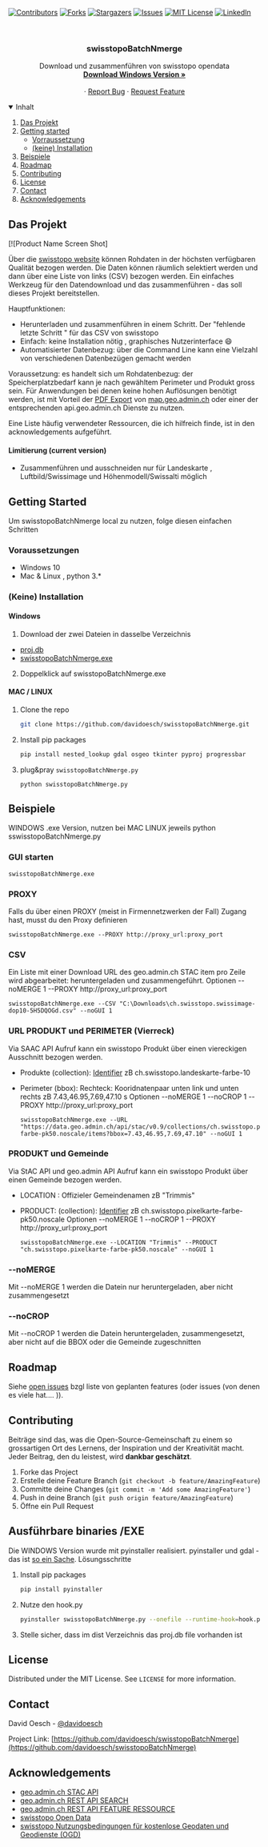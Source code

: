 

<!--
*** Sharing is Caring
*** 
*** 
*** 
-->



<!-- PROJECT SHIELDS -->
<!--
*** I'm using markdown "reference style" links for readability.
*** Reference links are enclosed in brackets [ ] instead of parentheses ( ).
*** See the bottom of this document for the declaration of the reference variables
*** for contributors-url, forks-url, etc. This is an optional, concise syntax you may use.
*** https://www.markdownguide.org/basic-syntax/#reference-style-links
-->
[![Contributors][contributors-shield]][contributors-url]
[![Forks][forks-shield]][forks-url]
[![Stargazers][stars-shield]][stars-url]
[![Issues][issues-shield]][issues-url]
[![MIT License][license-shield]][license-url]
[![LinkedIn][linkedin-shield]][linkedin-url]



<!-- PROJECT LOGO -->
<br />
<p align="center">
  

  <h3 align="center">swisstopoBatchNmerge</h3>

  <p align="center">
    Download und zusammenführen von swisstopo opendata
    <br />
    <a href="https://github.com/davidoesch/swisstopoBatchNmerge/tree/master/dist"><strong>Download Windows Version »</strong></a>
    <br />
    <br />
    <a href="https://github.com/davidoesch/swisstopoBatchNmerge/tree/master/dist"></a>
    ·
    <a href="https://github.com/davidoesch/swisstopoBatchNmerge/issues">Report Bug</a>
    ·
    <a href="https://github.com/davidoesch/swisstopoBatchNmerge/issues">Request Feature</a>
  </p>
</p>



<!-- TABLE OF CONTENTS -->
<details open="open">
  <summary>Inhalt</summary>
  <ol>
    <li>
      <a href="#about-the-project">Das Projekt</a>
    </li>
    <li>
      <a href="#getting-started">Getting started</a>
      <ul>
        <li><a href="#prerequisites">Vorraussetzung</a></li>
        <li><a href="#installation">(keine) Installation</a></li>
      </ul>
    </li>
    <li><a href="#usage">Beispiele</a></li>
    <li><a href="#roadmap">Roadmap</a></li>
    <li><a href="#contributing">Contributing</a></li>
    <li><a href="#license">License</a></li>
    <li><a href="#contact">Contact</a></li>
    <li><a href="#acknowledgements">Acknowledgements</a></li>
  </ol>
</details>



<!-- ABOUT THE PROJECT -->
## Das Projekt

[![Product Name Screen Shot]

Über die [swisstopo website](https://www.swisstopo.admin.ch/de/geodata.html) können Rohdaten in der höchsten verfügbaren Qualität bezogen werden. Die Daten können räumlich selektiert werden und dann über eine Liste von links (CSV) bezogen werden. Ein einfaches Werkzeug für den Datendownload und das zusammenführen - das soll dieses Projekt bereitstellen.

Hauptfunktionen:
* Herunterladen und zusammenführen in einem Schritt. Der "fehlende letzte Schritt "  für das CSV von swisstopo
* Einfach: keine Installation nötig , graphisches Nutzerinterface   :smile:
* Automatisierter Datenbezug: über die Command Line kann eine Vielzahl von verschiedenen Datenbezügen gemacht werden

Voraussetzung: es handelt sich um Rohdatenbezug: der Speicherplatzbedarf kann je nach gewähltem Perimeter und Produkt gross sein. Für Anwendungen bei denen keine hohen Auflösungen benötigt werden, ist mit Vorteil der [PDF Export](https://help.geo.admin.ch/?ids=41&lang=de) von [map.geo.admin.ch](https://map.geo.admin.ch) oder einer der  entsprechenden api.geo.admin.ch Dienste zu nutzen.

Eine Liste häufig verwendeter Ressourcen, die ich hilfreich finde, ist in den acknowledgements aufgeführt.

#### Limitierung (current version)
- Zusammenführen und ausschneiden nur für Landeskarte , Luftbild/Swissimage und Höhenmodell/Swissalti möglich

<!-- GETTING STARTED -->
## Getting Started

Um swisstopoBatchNmerge local zu nutzen, folge diesen einfachen Schritten

### Voraussetzungen

- Windows 10  
- Mac & Linux , python 3.*

### (Keine) Installation

#### Windows

1. Download der zwei Dateien in dasselbe Verzeichnis 
  - [proj.db](https://github.com/davidoesch/swisstopoBatchNmerge/raw/master/dist/proj.db)
  - [swisstopoBatchNmerge.exe](https://github.com/davidoesch/swisstopoBatchNmerge/raw/master/dist/swisstopoBatchNmerge.exe)
2. Doppelklick auf  swisstopoBatchNmerge.exe

#### MAC / LINUX

1. Clone the repo
   ```sh
   git clone https://github.com/davidoesch/swisstopoBatchNmerge.git
   ```
2. Install pip packages
   ```sh
   pip install nested_lookup gdal osgeo tkinter pyproj progressbar 
   ```
4. plug&pray `swisstopoBatchNmerge.py`
   ```PY
   python swisstopoBatchNmerge.py
   ```



<!-- USAGE EXAMPLES -->
## Beispiele
WINDOWS .exe Version,  nutzen bei MAC LINUX jeweils python sswisstopoBatchNmerge.py

### GUI starten
   ```PY
   swisstopoBatchNmerge.exe
   ```
### PROXY 
Falls du über einen PROXY (meist in Firmennetzwerken der Fall) Zugang hast, musst du den Proxy definieren

   ```PY
   swisstopoBatchNmerge.exe --PROXY http://proxy_url:proxy_port
   ```
### CSV 
Ein Liste mit einer Download URL des geo.admin.ch STAC item pro Zeile wird  abgearbeitet: heruntergeladen und zusammengeführt. 
Optionen --noMERGE 1 --PROXY http://proxy_url:proxy_port

   ```PY
   swisstopoBatchNmerge.exe --CSV "C:\Downloads\ch.swisstopo.swissimage-dop10-5H5DQOGd.csv" --noGUI 1 
   ```
### URL PRODUKT und PERIMETER (Vierreck) 
Via SAAC API Aufruf kann ein swisstopo Produkt über einen viereckigen Ausschnitt bezogen werden.
- Produkte (collection): [Identifier](https://stacindex.org/catalogs/datageoadminch#/?t=collections) zB ch.swisstopo.landeskarte-farbe-10 
- Perimeter (bbox): Rechteck: Kooridnatenpaar unten link und unten rechts zB  7.43,46.95,7.69,47.10 s
Optionen --noMERGE 1 --noCROP 1 --PROXY http://proxy_url:proxy_port

   ```PY
   swisstopoBatchNmerge.exe --URL "https://data.geo.admin.ch/api/stac/v0.9/collections/ch.swisstopo.pixelkarte-farbe-pk50.noscale/items?bbox=7.43,46.95,7.69,47.10" --noGUI 1 
   ```
### PRODUKT und Gemeinde 
Via StAC API und geo.admin API Aufruf kann ein swisstopo Produkt über einen Gemeinde bezogen werden.
- LOCATION : Offizieler Gemeindenamen zB "Trimmis" 
- PRODUCT: (collection): [Identifier](https://stacindex.org/catalogs/datageoadminch#/?t=collections) zB ch.swisstopo.pixelkarte-farbe-pk50.noscale 
Optionen --noMERGE 1 --noCROP 1 --PROXY http://proxy_url:proxy_port

   ```PY
   swisstopoBatchNmerge.exe --LOCATION "Trimmis" --PRODUCT "ch.swisstopo.pixelkarte-farbe-pk50.noscale" --noGUI 1 
   ```
 ### --noMERGE 
 Mit --noMERGE 1 werden die Datein nur heruntergeladen, aber nicht zusammengesetzt
 
 ### --noCROP 
 Mit --noCROP 1 werden die Datein heruntergeladen,  zusammengesetzt, aber nicht auf die BBOX oder die Gemeinde zugeschnitten
 

<!-- ROADMAP -->
## Roadmap

Siehe [open issues](https://github.com/davidoesch/swisstopoBatchNmerge/issues) bzgl liste von geplanten features (oder issues (von denen es viele hat.... )).



<!-- CONTRIBUTING -->
## Contributing

Beiträge sind das, was die Open-Source-Gemeinschaft zu einem so grossartigen Ort des Lernens, der Inspiration und der Kreativität macht. Jeder Beitrag, den du leistest, wird **dankbar geschätzt**.

1. Forke das Project
2. Erstelle  deine Feature Branch (`git checkout -b feature/AmazingFeature`)
3. Committe deine Changes (`git commit -m 'Add some AmazingFeature'`)
4. Push in deine Branch (`git push origin feature/AmazingFeature`)
5. Öffne ein Pull Request

## Ausführbare binaries /EXE

Die WINDOWS Version wurde mit pyinstaller realisiert. pyinstaller und gdal - das ist [so ein Sache](https://stackoverflow.com/questions/56472933/pyinstaller-executable-fails).
Lösungsschritte

1. Install pip packages
   ```sh
   pip install pyinstaller 
   ```
2. Nutze den hook.py 
   ```sh
   pyinstaller swisstopoBatchNmerge.py --onefile --runtime-hook=hook.py 
   ```
3. Stelle sicher, dass im dist Verzeichnis das proj.db file vorhanden ist

<!-- LICENSE -->
## License

Distributed under the MIT License. See `LICENSE` for more information.



<!-- CONTACT -->
## Contact

David Oesch - [@davidoesch](https://twitter.com/davidoesch)

Project Link: [https://github.com/davidoesch/swisstopoBatchNmerge](https://github.com/davidoesch/swisstopoBatchNmerge)



<!-- ACKNOWLEDGEMENTS -->
## Acknowledgements
* [geo.admin.ch STAC API](https://www.geo.admin.ch/stac-api)
* [geo.admin.ch REST API SEARCH](https://api3.geo.admin.ch/services/sdiservices.html#search)
* [geo.admin.ch REST API FEATURE RESSOURCE](https://api3.geo.admin.ch/services/sdiservices.html#feature-resource)
* [swisstopo Open Data ](https://www.swisstopo.admin.ch/de/geodata.html)
* [swisstopo Nutzungsbedingungen für kostenlose Geodaten und Geodienste (OGD)](https://www.swisstopo.admin.ch/de/home/meta/konditionen/geodaten/ogd.html)






<!-- MARKDOWN LINKS & IMAGES -->
<!-- https://www.markdownguide.org/basic-syntax/#reference-style-links -->
[contributors-shield]: https://img.shields.io/github/contributors/davidoesch/swisstopoBatchNmerge.svg?style=for-the-badge
[contributors-url]: https://github.com/davidoesch/swisstopoBatchNmerge/graphs/contributors
[forks-shield]: https://img.shields.io/github/forks/davidoesch/swisstopoBatchNmerge.svg?style=for-the-badge
[forks-url]: https://github.com/davidoesch/swisstopoBatchNmerge/network/members
[stars-shield]: https://img.shields.io/github/stars/davidoesch/swisstopoBatchNmerge.svg?style=for-the-badge
[stars-url]: https://github.com/davidoesch/swisstopoBatchNmerge/stargazers
[issues-shield]: https://img.shields.io/github/issues/davidoesch/swisstopoBatchNmerge.svg?style=for-the-badge
[issues-url]: https://github.com/davidoesch/swisstopoBatchNmerge/issues
[license-shield]: https://img.shields.io/github/license/davidoesch/swisstopoBatchNmerge.svg?style=for-the-badge
[license-url]: https://github.com/davidoesch/swisstopoBatchNmerge/blob/master/LICENSE.md
[linkedin-shield]: https://img.shields.io/badge/-LinkedIn-black.svg?style=for-the-badge&logo=linkedin&colorB=555
[linkedin-url]: https://linkedin.com/in/davidoesch
[product-screenshot]: images/Screenshot.png

